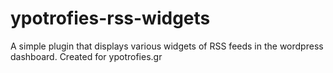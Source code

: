 ypotrofies-rss-widgets
======================
A simple plugin that displays various widgets of RSS feeds in the wordpress dashboard. Created for ypotrofies.gr
